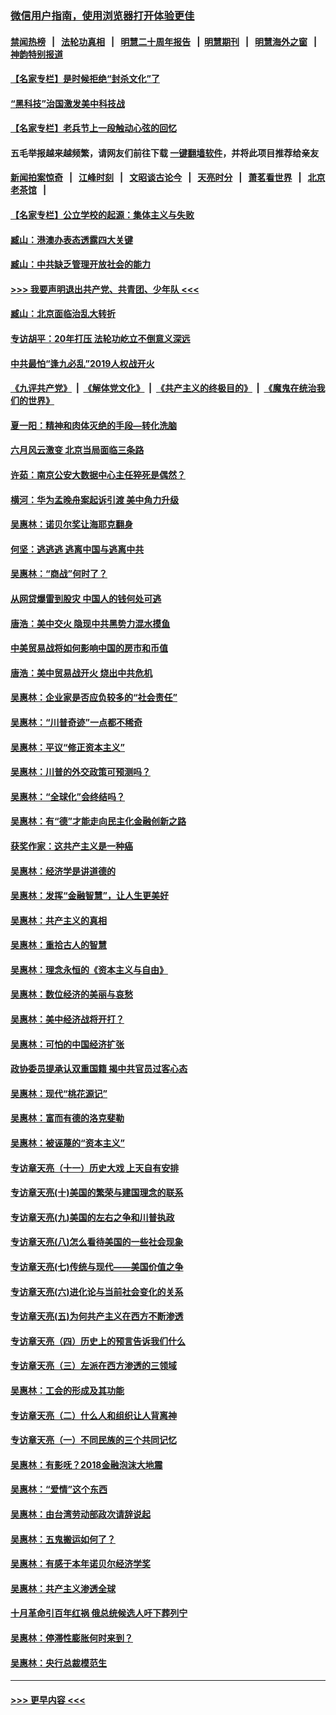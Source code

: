 ### [微信用户指南，使用浏览器打开体验更佳](https://github.com/gfw-breaker/banned-news1/blob/master/indexes/wechat-guide.md?t=0)
#### [禁闻热榜](热点新闻.md?t=0)  &nbsp;&nbsp;|&nbsp;&nbsp; [法轮功真相](https://github.com/gfw-breaker/truth/blob/master/README.md?t=0) &nbsp;&nbsp;|&nbsp;&nbsp; [明慧二十周年报告](https://github.com/gfw-breaker/mh-reports/blob/master/README.md?t=0) &nbsp;&nbsp;|&nbsp;&nbsp;[明慧期刊](https://github.com/gfw-breaker/mh-qikan) &nbsp;&nbsp;|&nbsp;&nbsp; [明慧海外之窗](https://github.com/gfw-breaker/mh-news/blob/master/README.md?t=0) &nbsp;&nbsp;|&nbsp;&nbsp; [神韵特别报道](https://github.com/gfw-breaker/mh-news/blob/master/shenyun.md?t=0)
#### [【名家专栏】是时候拒绝“封杀文化”了](../pages/nsc423/n11814093.md?t=02170055) 
#### [“黑科技”治国激发美中科技战](../pages/nsc423/n11638056.md?t=02170055) 
#### [【名家专栏】老兵节上一段触动心弦的回忆](../pages/nsc423/n11646016.md?t=02170055) 
#### 五毛举报越来越频繁，请网友们前往下载 [一键翻墙软件](https://github.com/gfw-breaker/ssr-accounts)，并将此项目推荐给亲友
#### [新闻拍案惊奇](https://github.com/gfw-breaker/banned-news1/blob/master/pages/link4.md) &nbsp;&nbsp;|&nbsp;&nbsp; [江峰时刻](https://github.com/gfw-breaker/banned-news1/blob/master/pages/link4.md) &nbsp;&nbsp;|&nbsp;&nbsp; [文昭谈古论今](https://github.com/gfw-breaker/banned-news1/blob/master/pages/link4.md) &nbsp;&nbsp;|&nbsp;&nbsp; [天亮时分](https://github.com/gfw-breaker/banned-news1/blob/master/pages/link4.md) &nbsp;&nbsp;|&nbsp;&nbsp; [萧茗看世界](https://github.com/gfw-breaker/banned-news1/blob/master/pages/link4.md) &nbsp;&nbsp;|&nbsp;&nbsp; [北京老茶馆](https://github.com/gfw-breaker/banned-news1/blob/master/pages/link4.md) &nbsp;&nbsp;|&nbsp;&nbsp; 
#### [【名家专栏】公立学校的起源：集体主义与失败](../pages/nsc423/n11601833.md?t=02170055) 
#### [臧山：港澳办表态透露四大关键](../pages/nsc423/n11421628.md?t=02170055) 
#### [臧山：中共缺乏管理开放社会的能力](../pages/nsc423/n11407457.md?t=02170055) 
#### [>>> 我要声明退出共产党、共青团、少年队 <<<](https://github.com/begood0513/goodnews/blob/master/quit/letter.md) 
#### [臧山：北京面临治乱大转折](../pages/nsc423/n11406895.md?t=02170055) 
#### [专访胡平：20年打压 法轮功屹立不倒意义深远](../pages/nsc423/n11398800.md?t=02170055) 
#### [中共最怕“逢九必乱”2019人权战开火](../pages/nsc423/n11385248.md?t=02170055) 
#### [《九评共产党》](https://github.com/begood0513/9ping.md/blob/master/README.md) &nbsp;|&nbsp; [《解体党文化》](../../../../jtdwh.md/blob/master/README.md)  &nbsp;|&nbsp; [《共产主义的终极目的》](../../../../gczydzjmd.md/blob/master/README.md) &nbsp;|&nbsp; [《魔鬼在统治我们的世界》](../../../../mgztzwmdsj.md/blob/master/README.md) 
#### [夏一阳：精神和肉体灭绝的手段—转化洗脑](../pages/nsc423/n11368250.md?t=02170055) 
#### [六月风云激变 北京当局面临三条路](../pages/nsc423/n11313668.md?t=02170055) 
#### [许茹：南京公安大数据中心主任猝死是偶然？](../pages/nsc423/n11064744.md?t=02170055) 
#### [横河：华为孟晚舟案起诉引渡 美中角力升级](../pages/nsc423/n11027230.md?t=02170055) 
#### [吴惠林：诺贝尔奖让海耶克翻身](../pages/nsc423/n10890049.md?t=02170055) 
#### [何坚：逃逃逃 逃离中国与逃离中共](../pages/nsc423/n10592891.md?t=02170055) 
#### [吴惠林：“商战”何时了？](../pages/nsc423/n10573558.md?t=02170055) 
#### [从网贷爆雷到股灾 中国人的钱何处可逃](../pages/nsc423/n10572800.md?t=02170055) 
#### [唐浩：美中交火 隐现中共黑势力混水摸鱼](../pages/nsc423/n10544040.md?t=02170055) 
#### [中美贸易战将如何影响中国的房市和币值](../pages/nsc423/n10543697.md?t=02170055) 
#### [唐浩：美中贸易战开火 烧出中共危机](../pages/nsc423/n10540126.md?t=02170055) 
#### [吴惠林：企业家是否应负较多的“社会责任”](../pages/nsc423/n10535022.md?t=02170055) 
#### [吴惠林：“川普奇迹”一点都不稀奇](../pages/nsc423/n10512808.md?t=02170055) 
#### [吴惠林：平议“修正资本主义”](../pages/nsc423/n10495724.md?t=02170055) 
#### [吴惠林：川普的外交政策可预测吗？](../pages/nsc423/n10462387.md?t=02170055) 
#### [吴惠林：“全球化”会终结吗？](../pages/nsc423/n10452838.md?t=02170055) 
#### [吴惠林：有“德”才能走向民主化金融创新之路](../pages/nsc423/n10432292.md?t=02170055) 
#### [获奖作家：这共产主义是一种癌](../pages/nsc423/n10431541.md?t=02170055) 
#### [吴惠林：经济学是讲道德的](../pages/nsc423/n10398014.md?t=02170055) 
#### [吴惠林：发挥“金融智慧”，让人生更美好](../pages/nsc423/n10375019.md?t=02170055) 
#### [吴惠林：共产主义的真相](../pages/nsc423/n10351394.md?t=02170055) 
#### [吴惠林：重拾古人的智慧](../pages/nsc423/n10337691.md?t=02170055) 
#### [吴惠林：理念永恒的《资本主义与自由》](../pages/nsc423/n10316274.md?t=02170055) 
#### [吴惠林：数位经济的美丽与哀愁](../pages/nsc423/n10292946.md?t=02170055) 
#### [吴惠林：美中经济战将开打？](../pages/nsc423/n10258825.md?t=02170055) 
#### [吴惠林：可怕的中国经济扩张](../pages/nsc423/n10219147.md?t=02170055) 
#### [政协委员提承认双重国籍 揭中共官员过客心态](../pages/nsc423/n10208809.md?t=02170055) 
#### [吴惠林：现代“桃花源记”](../pages/nsc423/n10185234.md?t=02170055) 
#### [吴惠林：富而有德的洛克斐勒](../pages/nsc423/n10142264.md?t=02170055) 
#### [吴惠林：被诬蔑的“资本主义”](../pages/nsc423/n10124816.md?t=02170055) 
#### [专访章天亮（十一）历史大戏 上天自有安排](../pages/nsc423/n10094905.md?t=02170055) 
#### [专访章天亮(十)美国的繁荣与建国理念的联系](../pages/nsc423/n10094899.md?t=02170055) 
#### [专访章天亮(九)美国的左右之争和川普执政](../pages/nsc423/n10094889.md?t=02170055) 
#### [专访章天亮(八)怎么看待美国的一些社会现象](../pages/nsc423/n10094857.md?t=02170055) 
#### [专访章天亮(七)传统与现代——美国价值之争](../pages/nsc423/n10093140.md?t=02170055) 
#### [专访章天亮(六)进化论与当前社会变化的关系](../pages/nsc423/n10092036.md?t=02170055) 
#### [专访章天亮(五)为何共产主义在西方不断渗透](../pages/nsc423/n10083620.md?t=02170055) 
#### [专访章天亮（四）历史上的预言告诉我们什么](../pages/nsc423/n10083606.md?t=02170055) 
#### [专访章天亮（三）左派在西方渗透的三领域](../pages/nsc423/n10081115.md?t=02170055) 
#### [吴惠林：工会的形成及其功能](../pages/nsc423/n10080633.md?t=02170055) 
#### [专访章天亮（二）什么人和组织让人背离神](../pages/nsc423/n10076637.md?t=02170055) 
#### [专访章天亮（一）不同民族的三个共同记忆](../pages/nsc423/n10074188.md?t=02170055) 
#### [吴惠林：有影呒？2018金融泡沫大地震](../pages/nsc423/n10040534.md?t=02170055) 
#### [吴惠林：“爱情”这个东西](../pages/nsc423/n10019423.md?t=02170055) 
#### [吴惠林：由台湾劳动部政次请辞说起](../pages/nsc423/n9979679.md?t=02170055) 
#### [吴惠林：五鬼搬运如何了？](../pages/nsc423/n9925338.md?t=02170055) 
#### [吴惠林：有感于本年诺贝尔经济学奖](../pages/nsc423/n9871883.md?t=02170055) 
#### [吴惠林：共产主义渗透全球](../pages/nsc423/n9812748.md?t=02170055) 
#### [十月革命引百年红祸 俄总统候选人吁下葬列宁](../pages/nsc423/n9810182.md?t=02170055) 
#### [吴惠林：停滞性膨胀何时来到？](../pages/nsc423/n9764136.md?t=02170055) 
#### [吴惠林：央行总裁模范生](../pages/nsc423/n9728134.md?t=02170055) 

----
#### [ >>> 更早内容 <<< ](../indexes/nsc423-earlier.md)

